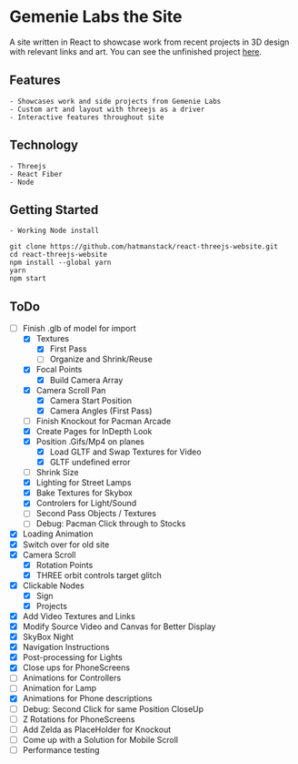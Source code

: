 # Gemenie Labs the Site

A site written in React to showcase work from recent projects in 3D design with relevant links and art.  You can see the unfinished project [here](https://d2b6nykhuskd5e.cloudfront.net/).

## Features

    - Showcases work and side projects from Gemenie Labs
    - Custom art and layout with threejs as a driver
    - Interactive features throughout site

## Technology

    - Threejs
    - React Fiber
    - Node
    
## Getting Started

    - Working Node install
    
```
git clone https://github.com/hatmanstack/react-threejs-website.git
cd react-threejs-website
npm install --global yarn
yarn
npm start
```

## ToDo

- [ ] Finish .glb of model for import
    - [X] Textures 
        - [X] First Pass
        - [ ] Organize and Shrink/Reuse
    - [X] Focal Points
        - [X] Build Camera Array        
    - [X] Camera Scroll Pan
        - [X] Camera Start Position
        - [X] Camera Angles (First Pass)
    - [ ] Finish Knockout for Pacman Arcade
    - [X] Create Pages for InDepth Look
    - [X] Position .Gifs/Mp4 on planes
        - [X] Load GLTF and Swap Textures for Video
        - [X] GLTF undefined error   
    - [ ] Shrink Size
    - [X] Lighting for Street Lamps
    - [X] Bake Textures for Skybox
    - [X] Controlers for Light/Sound
    - [ ] Second Pass Objects / Textures
    - [ ] Debug: Pacman Click through to Stocks
- [X] Loading Animation
- [X] Switch over for old site
- [X] Camera Scroll
    - [X] Rotation Points
    - [X] THREE orbit controls target glitch
- [X] Clickable Nodes
    - [X] Sign
    - [X] Projects
- [X] Add Video Textures and Links
- [X] Modify Source Video and Canvas for Better Display
- [X] SkyBox Night
- [X] Navigation Instructions
- [X] Post-processing for Lights
- [X] Close ups for PhoneScreens
- [ ] Animations for Controllers
- [ ] Animation for Lamp
- [X] Animations for Phone descriptions
- [ ] Debug: Second Click for same Position CloseUp
- [ ] Z Rotations for PhoneScreens
- [ ] Add Zelda as PlaceHolder for Knockout
- [ ] Come up with a Solution for Mobile Scroll   
- [ ] Performance testing
